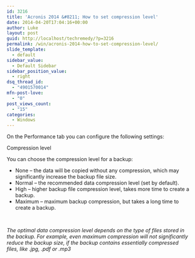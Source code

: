 ```yaml
---
id: 3216
title: 'Acronis 2014 &#8211; How to set compression level'
date: 2014-04-20T17:04:16+00:00
author: Luke
layout: post
guid: http://localhost/techremedy/?p=3216
permalink: /win/acronis-2014-how-to-set-compression-level/
slide_template:
  - default
sidebar_value:
  - Default Sidebar
sidebar_position_value:
  - right
dsq_thread_id:
  - "4901570014"
mfn-post-love:
  - "0"
post_views_count:
  - "15"
categories:
  - Windows
---
```

On the Performance tab you can configure the following settings:
  
Compression level
  
You can choose the compression level for a backup:

  * None &#8211; the data will be copied without any compression, which may significantly increase the backup file size.
  * Normal &#8211; the recommended data compression level (set by default).
  * High &#8211; higher backup file compression level, takes more time to create a backup.
  * Maximum &#8211; maximum backup compression, but takes a long time to create a backup.

&nbsp;

_The optimal data compression level depends on the type of files stored in the backup. For example, even maximum compression will not significantly reduce the backup size, if the backup contains essentially compressed files, like .jpg, .pdf or .mp3_